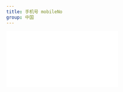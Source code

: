 ```yaml
---
title: 手机号 mobileNo
group: 中国
---
```


<embed src="../../../../src/cn/mobileNo/index.zh-CN.md"></embed>
